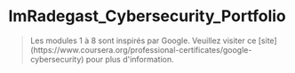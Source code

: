 # ImRadegast_Cybersecurity_Portfolio
<blockquote>
Les modules 1 à 8 sont inspirés par Google.  
Veuillez visiter ce [site](https://www.coursera.org/professional-certificates/google-cybersecurity) pour plus d'information.  
</blockquote>
